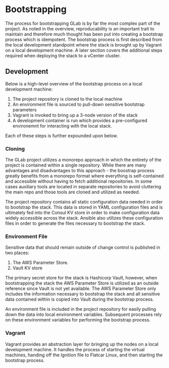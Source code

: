 # Bootstrapping

The process for bootstrapping GLab is by far the most complex part of the
project. As noted in the overview, reproducability is an important trait to
maintain and therefore much thought has been put into creating a bootstrap
process which is idempotent. The bootstrap process is first described from the
local development standpoint where the stack is brought up by Vagrant on a local
development machine. A later section covers the additional steps required when
deploying the stack to a vCenter cluster.

## Development

Below is a high-level overview of the bootstrap process on a local development
machine:

1. The project repository is cloned to the local machine
2. An environment file is sourced to pull-down sensitive bootstrap parameters
3. Vagrant is invoked to bring up a 3-node version of the stack
4. A development container is run which provides a pre-configured environemnt
   for interacting with the local stack.

Each of these steps is further expounded upon below.

### Cloning

The GLab project utilizes a monorepo approach in which the entirety of the
project is contained within a single repository. While there are many advantages
and disadvantages to this approach - the boostrap process greatly benefits from
a monorepo format where everything is self-contained and accessible without
having to fetch additional repositories. In some cases auxiliary tools are
located in separate repositories to avoid cluttering the main repo and those
tools are cloned and utilized as needed.

The project repository contains all static configuration data needed in order
to bootstrap the stack. This data is stored in YAML configuration files and is
ultimately fed into the Consul KV store in order to make configuration data
widely accessible across the stack. Ansible also utilizes these configuration
files in order to generate the files necessary to bootstrap the stack. 

### Environment File

Sensitive data that should remain outside of change control is published in two 
places:

1. The AWS Parameter Store.
2. Vault KV store

The primary secret store for the stack is Hashicorp Vault, however, when
bootstrapping the stack the AWS Parameter Store is utilized as an outside
reference since Vault is not yet available. The AWS Parameter Store only
includes the information necessary to bootstrap the stack and all sensitive data
contained within is copied into Vault during the bootstrap process.

An environment file is included in the project repository for easily pulling
down the data into local environment variables. Subsequent processes rely on
these environment variables for performing the bootstrap process.

### Vagrant

Vagrant provides an abstraction layer for bringing up the nodes on a local 
development machine. It handles the process of starting the virtual machines,
handing off the Ignition file to Flatcar Linux, and then starting the bootstrap
process.